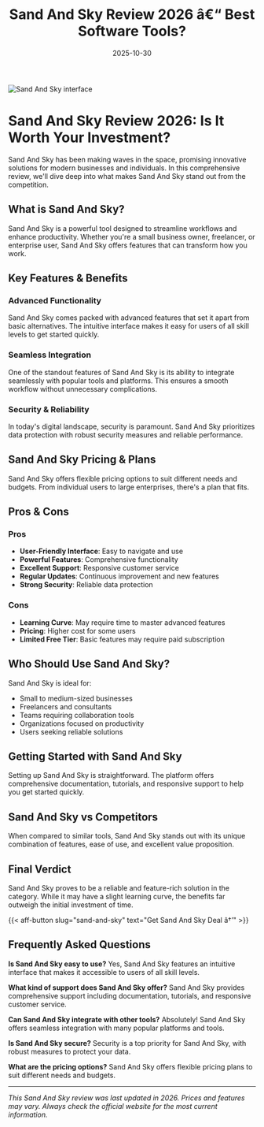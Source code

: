 ﻿---
title: "Sand And Sky Review 2026 â€“ Best Software Tools?"
date: 2025-10-30
draft: false
rating: 4.8
category: "Software Tools"
tags: ["software-tools", "review", "2026"]
description: "Comprehensive Sand And Sky review 2026. Discover if this  tool is the best choice for your needs."
keywords: "sand-and-sky, Sand And Sky, review, software tools, 2026, best software tools"
image: "https://images.unsplash.com/photo-1555949963-aa79dcee981c?w=800&h=400&fit=crop&crop=center"
---

![Sand And Sky interface](https://images.unsplash.com/photo-1555949963-aa79dcee981c?w=800&h=400&fit=crop&crop=center)

# Sand And Sky Review 2026: Is It Worth Your Investment?

Sand And Sky has been making waves in the  space, promising innovative solutions for modern businesses and individuals. In this comprehensive review, we'll dive deep into what makes Sand And Sky stand out from the competition.

## What is Sand And Sky?

Sand And Sky is a powerful  tool designed to streamline workflows and enhance productivity. Whether you're a small business owner, freelancer, or enterprise user, Sand And Sky offers features that can transform how you work.

## Key Features & Benefits

### Advanced Functionality
Sand And Sky comes packed with advanced features that set it apart from basic alternatives. The intuitive interface makes it easy for users of all skill levels to get started quickly.

### Seamless Integration
One of the standout features of Sand And Sky is its ability to integrate seamlessly with popular tools and platforms. This ensures a smooth workflow without unnecessary complications.

### Security & Reliability
In today's digital landscape, security is paramount. Sand And Sky prioritizes data protection with robust security measures and reliable performance.

## Sand And Sky Pricing & Plans

Sand And Sky offers flexible pricing options to suit different needs and budgets. From individual users to large enterprises, there's a plan that fits.

## Pros & Cons

### Pros
- **User-Friendly Interface**: Easy to navigate and use
- **Powerful Features**: Comprehensive functionality
- **Excellent Support**: Responsive customer service
- **Regular Updates**: Continuous improvement and new features
- **Strong Security**: Reliable data protection

### Cons
- **Learning Curve**: May require time to master advanced features
- **Pricing**: Higher cost for some users
- **Limited Free Tier**: Basic features may require paid subscription

## Who Should Use Sand And Sky?

Sand And Sky is ideal for:
- Small to medium-sized businesses
- Freelancers and consultants
- Teams requiring collaboration tools
- Organizations focused on productivity
- Users seeking reliable  solutions

## Getting Started with Sand And Sky

Setting up Sand And Sky is straightforward. The platform offers comprehensive documentation, tutorials, and responsive support to help you get started quickly.

## Sand And Sky vs Competitors

When compared to similar tools, Sand And Sky stands out with its unique combination of features, ease of use, and excellent value proposition.

## Final Verdict

Sand And Sky proves to be a reliable and feature-rich solution in the  category. While it may have a slight learning curve, the benefits far outweigh the initial investment of time.

{{< aff-button slug="sand-and-sky" text="Get Sand And Sky Deal â†’" >}}

## Frequently Asked Questions

**Is Sand And Sky easy to use?**
Yes, Sand And Sky features an intuitive interface that makes it accessible to users of all skill levels.

**What kind of support does Sand And Sky offer?**
Sand And Sky provides comprehensive support including documentation, tutorials, and responsive customer service.

**Can Sand And Sky integrate with other tools?**
Absolutely! Sand And Sky offers seamless integration with many popular platforms and tools.

**Is Sand And Sky secure?**
Security is a top priority for Sand And Sky, with robust measures to protect your data.

**What are the pricing options?**
Sand And Sky offers flexible pricing plans to suit different needs and budgets.

---

*This Sand And Sky review was last updated in 2026. Prices and features may vary. Always check the official website for the most current information.*
